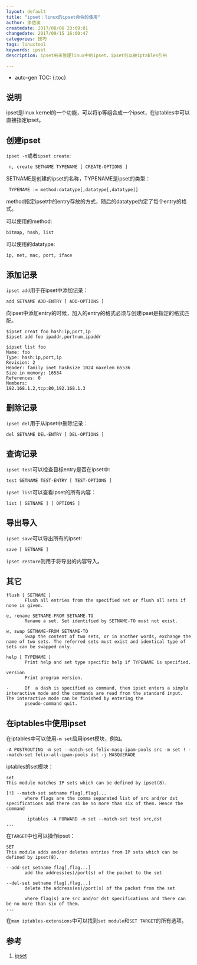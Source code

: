 ```yaml
---
layout: default
title: "ipset：linux的ipset命令的使用"
author: 李佶澳
createdate: 2017/08/06 23:09:01
changedate: 2017/09/15 16:00:47
categories: 技巧
tags: linuxtool
keywords: ipset
description: ipset用来管理linux中的ipset，ipset可以被iptables引用

---
```


* auto-gen TOC:
{:toc}

## 说明 

ipset是linux kernel的一个功能，可以将ip等组合成一个ipset，在iptables中可以直接指定ipset。

## 创建ipset

`ipset -n`或者`ipset create`:

	 n, create SETNAME TYPENAME [ CREATE-OPTIONS ]

SETNAME是创建的ipset的名称，TYPENAME是ipset的类型：

	 TYPENAME := method:datatype[,datatype[,datatype]]

method指定ipset中的entry存放的方式，随后的datatype约定了每个entry的格式。

可以使用的method:

	bitmap, hash, list

可以使用的datatype:

	ip, net, mac, port, iface

## 添加记录

`ipset add`用于在ipset中添加记录：

	add SETNAME ADD-ENTRY [ ADD-OPTIONS ]

向ipset中添加entry的时候，加入的entry的格式必须与创建ipset是指定的格式匹配。

	$ipset creat foo hash:ip,port,ip
	$ipset add foo ipaddr,portnum,ipaddr
	
	$ipset list foo
	Name: foo
	Type: hash:ip,port,ip
	Revision: 2
	Header: family inet hashsize 1024 maxelem 65536
	Size in memory: 16584
	References: 0
	Members:
	192.168.1.2,tcp:80,192.168.1.3

## 删除记录

`ipset del`用于从ipset中删除记录：

	del SETNAME DEL-ENTRY [ DEL-OPTIONS ]

## 查询记录

`ipset test`可以检查目标entry是否在ipset中:

	test SETNAME TEST-ENTRY [ TEST-OPTIONS ]

`ipset list`可以查看ipset的所有内容：

	list [ SETNAME ] [ OPTIONS ]

## 导出导入

`ipset save`可以导出所有的ipset:

	save [ SETNAME ]

`ipset restore`则用于将导出的内容导入。

## 其它

	flush [ SETNAME ]
	       Flush all entries from the specified set or flush all sets if none is given.
	
	e, rename SETNAME-FROM SETNAME-TO
	       Rename a set. Set identified by SETNAME-TO must not exist.
	
	w, swap SETNAME-FROM SETNAME-TO
	       Swap the content of two sets, or in another words, exchange the name of two sets. The referred sets must exist and identical type of sets can be swapped only.
	
	help [ TYPENAME ]
	       Print help and set type specific help if TYPENAME is specified.
	
	version
	       Print program version.
	
	-      If  a dash is specified as command, then ipset enters a simple interactive mode and the commands are read from the standard input.  The interactive mode can be finished by entering the
	       pseudo-command quit.

## 在iptables中使用ipset

在iptables中可以使用`-m set`启用ipset模块，例如。

	-A POSTROUTING -m set --match-set felix-masq-ipam-pools src -m set ! --match-set felix-all-ipam-pools dst -j MASQUERADE

iptables的set模块：

	set
	This module matches IP sets which can be defined by ipset(8).
	
	[!] --match-set setname flag[,flag]...
	       where flags are the comma separated list of src and/or dst specifications and there can be no more than six of them. Hence the command
	
	        iptables -A FORWARD -m set --match-set test src,dst
	...

在`TARGET`中也可以操作ipset：

	SET
	This module adds and/or deletes entries from IP sets which can be defined by ipset(8).
	
	--add-set setname flag[,flag...]
	       add the address(es)/port(s) of the packet to the set
	
	--del-set setname flag[,flag...]
	       delete the address(es)/port(s) of the packet from the set
	
	       where flag(s) are src and/or dst specifications and there can be no more than six of them.
	...

在`man iptables-extensions`中可以找到`set module`和`SET TARGET`的所有选项。

## 参考

1. [ipset][1]

[1]: http://bbs.chinaunix.net/thread-2064657-1-1.html  "ipset" 
